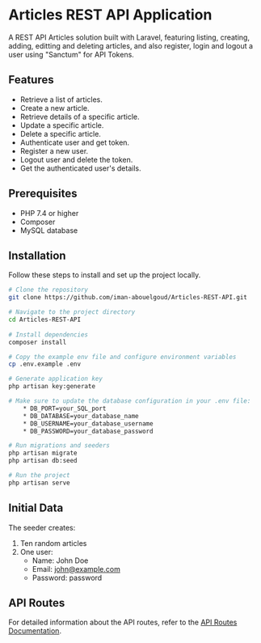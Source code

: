 # Articles REST API Application

A REST API Articles solution built with Laravel, featuring listing, creating, adding, editting and deleting articles, and also register, login and logout a user using "Sanctum" for API Tokens.


## Features

- Retrieve a list of articles.
- Create a new article.
- Retrieve details of a specific article.
- Update a specific article.
- Delete a specific article.
- Authenticate user and get token.
- Register a new user.
- Logout user and delete the token.
- Get the authenticated user's details.


## Prerequisites

- PHP 7.4 or higher
- Composer
- MySQL database


## Installation

Follow these steps to install and set up the project locally.


```bash
# Clone the repository
git clone https://github.com/iman-abouelgoud/Articles-REST-API.git

# Navigate to the project directory
cd Articles-REST-API
     
# Install dependencies
composer install

# Copy the example env file and configure environment variables
cp .env.example .env

# Generate application key
php artisan key:generate

# Make sure to update the database configuration in your .env file:
    * DB_PORT=your_SQL_port
    * DB_DATABASE=your_database_name
    * DB_USERNAME=your_database_username
    * DB_PASSWORD=your_database_password

# Run migrations and seeders
php artisan migrate
php artisan db:seed

# Run the project
php artisan serve

```
  
## Initial Data

The seeder creates:
1. Ten random articles
2. One user: 
    - Name: John Doe
    - Email: john@example.com
    - Password: password


## API Routes

For detailed information about the API routes, refer to the [API Routes Documentation](routes.md).


